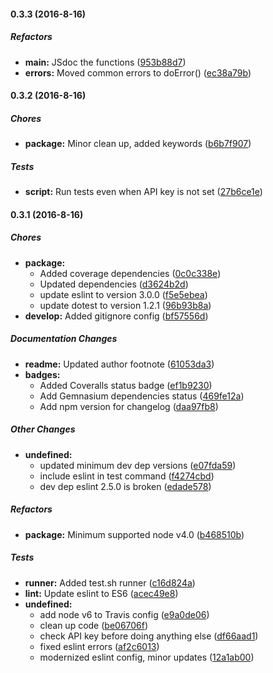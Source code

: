 #### 0.3.3 (2016-8-16)

##### Refactors

* **main:** JSdoc the functions ([953b88d7](https://github.com/fvdm/nodejs-overheid.io/commit/953b88d728d4855077741ae76ff2e490794077f8))
* **errors:** Moved common errors to doError() ([ec38a79b](https://github.com/fvdm/nodejs-overheid.io/commit/ec38a79b0f012593aad575c8b794b1f0c888e06d))

#### 0.3.2 (2016-8-16)

##### Chores

* **package:** Minor clean up, added keywords ([b6b7f907](https://github.com/fvdm/nodejs-overheid.io/commit/b6b7f907cec462fd6abb57a47622ad49f3ec32c6))

##### Tests

* **script:** Run tests even when API key is not set ([27b6ce1e](https://github.com/fvdm/nodejs-overheid.io/commit/27b6ce1e68c89172e2b2443cb76b8e6ea3464c4b))

#### 0.3.1 (2016-8-16)

##### Chores

* **package:**
  * Added coverage dependencies ([0c0c338e](https://github.com/fvdm/nodejs-overheid.io/commit/0c0c338ec32048e3855125caeca272e309487209))
  * Updated dependencies ([d3624b2d](https://github.com/fvdm/nodejs-overheid.io/commit/d3624b2d299674f8da10360d3450e27e49b65d04))
  * update eslint to version 3.0.0 ([f5e5ebea](https://github.com/fvdm/nodejs-overheid.io/commit/f5e5ebea781b92285e57bd3325b0ce450004d944))
  * update dotest to version 1.2.1 ([96b93b8a](https://github.com/fvdm/nodejs-overheid.io/commit/96b93b8a7ee168335dc5417eb50e04f64fb11293))
* **develop:** Added gitignore config ([bf57556d](https://github.com/fvdm/nodejs-overheid.io/commit/bf57556d4a4acf90c57adf38930b3c7b53787aae))

##### Documentation Changes

* **readme:** Updated author footnote ([61053da3](https://github.com/fvdm/nodejs-overheid.io/commit/61053da3d7d0d16a11473e08a27f88707393472d))
* **badges:**
  * Added Coveralls status badge ([ef1b9230](https://github.com/fvdm/nodejs-overheid.io/commit/ef1b92300c11c078b361992cc9542fe843740833))
  * Add Gemnasium dependencies status ([469fe12a](https://github.com/fvdm/nodejs-overheid.io/commit/469fe12a20164755b5b1efb6fd845a072a7e9dee))
  * Add npm version for changelog ([daa97fb8](https://github.com/fvdm/nodejs-overheid.io/commit/daa97fb8d1544f6642f8cb70969887aa22ab3e6e))

##### Other Changes

* **undefined:**
  * updated minimum dev dep versions ([e07fda59](https://github.com/fvdm/nodejs-overheid.io/commit/e07fda59dc11a0721668310e18b6634a99f41f82))
  * include eslint in test command ([f4274cbd](https://github.com/fvdm/nodejs-overheid.io/commit/f4274cbd1a316f87d0d09b44972e049785164ac9))
  * dev dep eslint 2.5.0 is broken ([edade578](https://github.com/fvdm/nodejs-overheid.io/commit/edade578709a637d03b5dc0f454d97d62a0554e4))

##### Refactors

* **package:** Minimum supported node v4.0 ([b468510b](https://github.com/fvdm/nodejs-overheid.io/commit/b468510bc40a62df6c780423db3141cc642c1be6))

##### Tests

* **runner:** Added test.sh runner ([c16d824a](https://github.com/fvdm/nodejs-overheid.io/commit/c16d824aee5b21a8ee2c4a75e1e70ad5f1425d86))
* **lint:** Update eslint to ES6 ([acec49e8](https://github.com/fvdm/nodejs-overheid.io/commit/acec49e8ec208e9ea61e2aa860f7dd2636350335))
* **undefined:**
  * add node v6 to Travis config ([e9a0de06](https://github.com/fvdm/nodejs-overheid.io/commit/e9a0de06b024e42f744f2b1e2224679a61c2d548))
  * clean up code ([be06706f](https://github.com/fvdm/nodejs-overheid.io/commit/be06706f32da5eb61870e9fd22a7e6229f3072bd))
  * check API key before doing anything else ([df66aad1](https://github.com/fvdm/nodejs-overheid.io/commit/df66aad15440a12bddf1215a35511fbfc1937bdb))
  * fixed eslint errors ([af2c6013](https://github.com/fvdm/nodejs-overheid.io/commit/af2c601330a2080a67a5ff2b80c3e6974c67ee9d))
  * modernized eslint config, minor updates ([12a1ab00](https://github.com/fvdm/nodejs-overheid.io/commit/12a1ab008df7bc37d46eb76a9485428acac3cbad))


